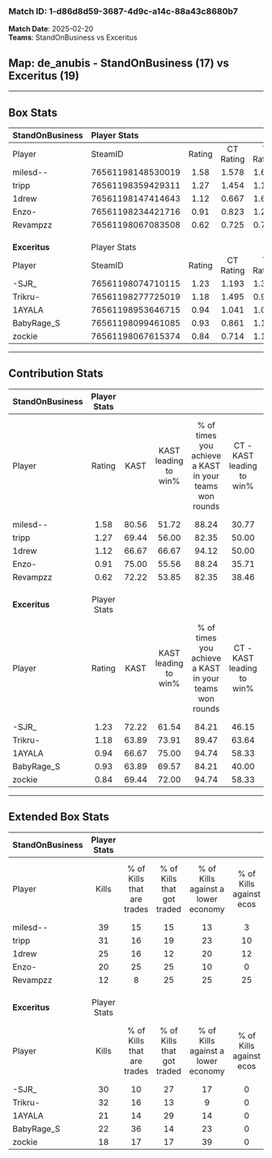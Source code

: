 ### Match ID: 1-d86d8d59-3687-4d9c-a14c-88a43c8680b7  
**Match Date**: 2025-02-20  
**Teams**: StandOnBusiness vs Exceritus  

## **Map**: de_anubis - StandOnBusiness (17) vs Exceritus (19)  
---  

## Box Stats  

| **StandOnBusiness** | Player Stats      |        |           |          |       |       |       |         |        |      |     |
| :- | :- | :-: | :-: | :-: | :-: | :-: | :-: | :-: | :-: | :-: | :-: |
| Player              | SteamID           | Rating | CT Rating | T Rating | KAST  |  ADR  | Kills | Assists | Deaths | K/D  | HS% |
| milesd--            | 76561198148530019 |  1.58  |   1.578   |  1.693   | 80.56 | 102.3 |  39   |    4    |   23   | 1.70 | 23  |
| tripp               | 76561198359429311 |  1.27  |   1.454   |  1.143   | 69.44 | 85.5  |  31   |    7    |   23   | 1.35 | 45  |
| 1drew               | 76561198147414643 |  1.12  |   0.667   |  1.643   | 66.67 | 86.6  |  25   |   12    |   23   | 1.09 | 84  |
| Enzo-               | 76561198234421716 |  0.91  |   0.823   |  1.233   | 75.00 | 59.3  |  20   |    5    |   26   | 0.77 | 55  |
| Revampzz            | 76561198067083508 |  0.62  |   0.725   |  0.717   | 72.22 | 41.0  |  12   |    8    |   28   | 0.43 | 41  |
|                     |                   |        |           |          |       |       |       |         |        |      |     |
|                     |                   |        |           |          |       |       |       |         |        |      |     |
|                     |                   |        |           |          |       |       |       |         |        |      |     |
| **Exceritus**       | Player Stats      |        |           |          |       |       |       |         |        |      |     |
| Player              | SteamID           | Rating | CT Rating | T Rating | KAST  |  ADR  | Kills | Assists | Deaths | K/D  | HS% |
| -SJR_               | 76561198074710115 |  1.23  |   1.193   |  1.351   | 72.22 | 82.1  |  30   |    4    |   24   | 1.25 | 56  |
| Trikru-             | 76561198277725019 |  1.18  |   1.495   |  0.991   | 63.89 | 81.7  |  32   |    3    |   26   | 1.23 | 31  |
| 1AYALA              | 76561198953646715 |  0.94  |   1.041   |  1.003   | 66.67 | 83.5  |  21   |   14    |   28   | 0.75 | 28  |
| BabyRage_S          | 76561198099461085 |  0.93  |   0.861   |  1.114   | 63.89 | 64.1  |  22   |    2    |   23   | 0.96 | 54  |
| zockie              | 76561198067615374 |  0.84  |   0.714   |  1.166   | 69.44 | 61.7  |  18   |    8    |   26   | 0.69 | 72  |
---  

## Contribution Stats  

| **StandOnBusiness** | Player Stats |       |                      |                                                        |                           |                                                             |                          |                                                            |
| :- | :-: | :-: | :-: | :-: | :-: | :-: | :-: | :-: |
| Player              |    Rating    | KAST  | KAST leading to win% | % of times you achieve a KAST in your teams won rounds | CT - KAST leading to win% | CT - % of times you achieve a KAST in your teams won rounds | T - KAST leading to win% | T - % of times you achieve a KAST in your teams won rounds |
| milesd--            |     1.58     | 80.56 |        51.72         |                         88.24                          |           30.77           |                            66.67                            |          68.75           |                           100.00                           |
| tripp               |     1.27     | 69.44 |        56.00         |                         82.35                          |           50.00           |                           100.00                            |          61.54           |                           72.73                            |
| 1drew               |     1.12     | 66.67 |        66.67         |                         94.12                          |           50.00           |                            83.33                            |          78.57           |                           100.00                           |
| Enzo-               |     0.91     | 75.00 |        55.56         |                         88.24                          |           35.71           |                            83.33                            |          76.92           |                           90.91                            |
| Revampzz            |     0.62     | 72.22 |        53.85         |                         82.35                          |           38.46           |                            83.33                            |          69.23           |                           81.82                            |
|                     |              |       |                      |                                                        |                           |                                                             |                          |                                                            |
|                     |              |       |                      |                                                        |                           |                                                             |                          |                                                            |
|                     |              |       |                      |                                                        |                           |                                                             |                          |                                                            |
| **Exceritus**       | Player Stats |       |                      |                                                        |                           |                                                             |                          |                                                            |
| Player              |    Rating    | KAST  | KAST leading to win% | % of times you achieve a KAST in your teams won rounds | CT - KAST leading to win% | CT - % of times you achieve a KAST in your teams won rounds | T - KAST leading to win% | T - % of times you achieve a KAST in your teams won rounds |
| -SJR_               |     1.23     | 72.22 |        61.54         |                         84.21                          |           46.15           |                            85.71                            |          76.92           |                           83.33                            |
| Trikru-             |     1.18     | 63.89 |        73.91         |                         89.47                          |           63.64           |                           100.00                            |          83.33           |                           83.33                            |
| 1AYALA              |     0.94     | 66.67 |        75.00         |                         94.74                          |           58.33           |                           100.00                            |          91.67           |                           91.67                            |
| BabyRage_S          |     0.93     | 63.89 |        69.57         |                         84.21                          |           40.00           |                            57.14                            |          92.31           |                           100.00                           |
| zockie              |     0.84     | 69.44 |        72.00         |                         94.74                          |           58.33           |                           100.00                            |          84.62           |                           91.67                            |
---  

## Extended Box Stats  

| **StandOnBusiness** | Player Stats |                            |                            |                                    |                         |                              |                                 |        |                             |                                     |                          |                               |                            |
| :- | :-: | :-: | :-: | :-: | :-: | :-: | :-: | :-: | :-: | :-: | :-: | :-: | :-: |
| Player              |    Kills     | % of Kills that are trades | % of Kills that got traded | % of Kills against a lower economy | % of Kills against ecos | % of Kills that are flawless | % of Kills that are close duels | Deaths | % of Deaths that get traded | % of Deaths against a lower economy | % of Deaths against ecos | % of Deaths that are flawless | % of Deaths that are close |
| milesd--            |      39      |             15             |             15             |                 13                 |            3            |              67              |                3                |   23   |             22              |                 13                  |            4             |              96               |             4              |
| tripp               |      31      |             16             |             19             |                 23                 |           10            |              61              |                3                |   23   |              9              |                  9                  |            0             |              61               |             13             |
| 1drew               |      25      |             16             |             12             |                 20                 |           12            |              52              |                4                |   23   |              9              |                  9                  |            0             |              52               |             9              |
| Enzo-               |      20      |             25             |             25             |                 10                 |            0            |              55              |               20                |   26   |             31              |                 15                  |            4             |              73               |             8              |
| Revampzz            |      12      |             8              |             25             |                 25                 |           25            |              67              |                8                |   28   |             25              |                 11                  |            0             |              71               |             0              |
|                     |              |                            |                            |                                    |                         |                              |                                 |        |                             |                                     |                          |                               |                            |
|                     |              |                            |                            |                                    |                         |                              |                                 |        |                             |                                     |                          |                               |                            |
|                     |              |                            |                            |                                    |                         |                              |                                 |        |                             |                                     |                          |                               |                            |
| **Exceritus**       | Player Stats |                            |                            |                                    |                         |                              |                                 |        |                             |                                     |                          |                               |                            |
| Player              |    Kills     | % of Kills that are trades | % of Kills that got traded | % of Kills against a lower economy | % of Kills against ecos | % of Kills that are flawless | % of Kills that are close duels | Deaths | % of Deaths that get traded | % of Deaths against a lower economy | % of Deaths against ecos | % of Deaths that are flawless | % of Deaths that are close |
| -SJR_               |      30      |             10             |             27             |                 17                 |            0            |              70              |               10                |   24   |             13              |                  8                  |            0             |              63               |             4              |
| Trikru-             |      32      |             16             |             13             |                 9                  |            0            |              75              |                6                |   26   |             15              |                  8                  |            0             |              77               |             0              |
| 1AYALA              |      21      |             14             |             29             |                 14                 |            0            |              76              |                5                |   28   |             18              |                 11                  |            0             |              61               |             18             |
| BabyRage_S          |      22      |             36             |             14             |                 23                 |            0            |              59              |                9                |   23   |             17              |                  9                  |            0             |              52               |             0              |
| zockie              |      18      |             17             |             17             |                 39                 |            0            |              61              |                0                |   26   |             27              |                  8                  |            0             |              50               |             8              |
